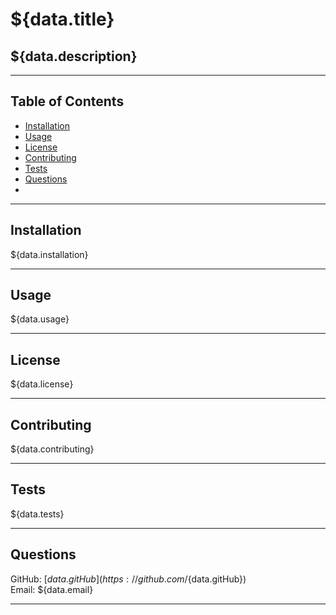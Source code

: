   # ${data.title}

  ## ${data.description}

  ---
  ## Table of Contents
  * [Installation](#Installation)
  * [Usage](#Usage)
  * [License](#License)
  * [Contributing](#Contributing)
  * [Tests](#Tests)
  * [Questions](#Questions)
  * 
  ---
  ## Installation
  ${data.installation}

  ---
  ## Usage
  ${data.usage}
    
  ---
  ## License
  ${data.license}
    
  ---
  ## Contributing
  ${data.contributing}
    
  ---
  ## Tests
  ${data.tests}
    
  ---
  ## Questions
  GitHub: [${data.gitHub}](https://github.com/${data.gitHub})
  <br>
  Email: ${data.email}
    
  ---
